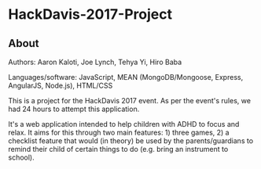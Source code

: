 # HackDavis-2017-Project

About
-----

Authors: Aaron Kaloti, Joe Lynch, Tehya Yi, Hiro Baba

Languages/software: JavaScript, MEAN (MongoDB/Mongoose, Express,
AngularJS, Node.js), HTML/CSS

This is a project for the HackDavis 2017 event. As per the event's
rules, we had 24 hours to attempt this application.

It's a web application intended to help children with ADHD to focus
and relax. It aims for this through two main features: 1) three games,
2) a checklist feature that would (in theory) be used by the parents/guardians
to remind their child of certain things to do (e.g. bring an instrument
to school).
